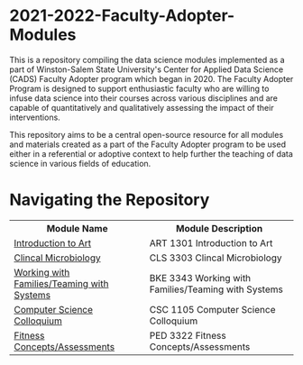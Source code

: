 # 2021-2022-Faculty-Adopter-Modules
This is a repository compiling the data science modules implemented as a part of Winston-Salem State University's Center for Applied Data Science (CADS) Faculty Adopter program which began in 2020. The Faculty Adopter Program is designed to support enthusiastic faculty who are willing to infuse data science into their courses across various disciplines and are capable of quantitatively and qualitatively assessing the impact of their interventions.

This repository aims to be a central open-source resource for all modules and materials created as a part of the Faculty Adopter program to be used either in a referential or adoptive context to help further the teaching of data science in various fields of education.

# Navigating the Repository
<table>
  <tbody>
    <tr>
      <th>Module Name</th>
      <th>Module Description</th>
    </tr>
    <tr>
      <td><a href="">Introduction to Art</a></td>
      <td>
        ART 1301 Introduction to Art
      </td>
    </tr>
    <tr>
      <td><a href="">Clincal Microbiology</a></td>
      <td>
       CLS 3303 Clincal Microbiology
      </td>
    </tr>
    <tr>
      <td><a href="">Working with Families/Teaming with Systems</a></td>
      <td>
      BKE 3343 Working with Families/Teaming with Systems
      </td>
    </tr>
    <tr>
      <td><a href="https://github.com/CADS-WSSU/2021-2022-Faculty-Adopter-Modules/tree/main/CSC1105-Computer-Science-Colloquium-Data-Science-Module">Computer Science Colloquium</a></td>
      <td>
        CSC 1105 Computer Science Colloquium
      </td>
    </tr>
    <tr>
      <td><a href="https://github.com/CADS-WSSU/2021-2022-Faculty-Adopter-Modules/tree/main/PED3322-Fitness-Concepts-Assessments-Data-Science-Module">Fitness Concepts/Assessments </a></td>
      <td>
        PED 3322 Fitness Concepts/Assessments 
      </td>
    </tr>
  </tbody>
</table>
